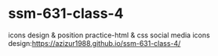 # ssm-631-class-4
icons design &amp; position practice-html &amp; css
social media icons design:https://azizur1988.github.io/ssm-631-class-4/
